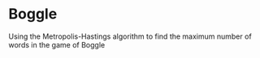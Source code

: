 # Boggle
Using the Metropolis-Hastings algorithm to find the maximum number of words in the game of Boggle
